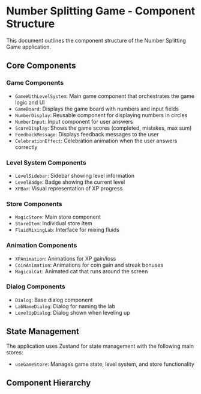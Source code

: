 # Number Splitting Game - Component Structure

This document outlines the component structure of the Number Splitting Game application.

## Core Components

### Game Components
- `GameWithLevelSystem`: Main game component that orchestrates the game logic and UI
- `GameBoard`: Displays the game board with numbers and input fields
- `NumberDisplay`: Reusable component for displaying numbers in circles
- `NumberInput`: Input component for user answers
- `ScoreDisplay`: Shows the game scores (completed, mistakes, max sum)
- `FeedbackMessage`: Displays feedback messages to the user
- `CelebrationEffect`: Celebration animation when the user answers correctly

### Level System Components
- `LevelSidebar`: Sidebar showing level information
- `LevelBadge`: Badge showing the current level
- `XPBar`: Visual representation of XP progress

### Store Components
- `MagicStore`: Main store component
- `StoreItem`: Individual store item
- `FluidMixingLab`: Interface for mixing fluids

### Animation Components
- `XPAnimation`: Animations for XP gain/loss
- `CoinAnimation`: Animations for coin gain and streak bonuses
- `MagicalCat`: Animated cat that runs around the screen

### Dialog Components
- `Dialog`: Base dialog component
- `LabNameDialog`: Dialog for naming the lab
- `LevelUpDialog`: Dialog shown when leveling up

## State Management

The application uses Zustand for state management with the following main stores:
- `useGameStore`: Manages game state, level system, and store functionality

## Component Hierarchy


